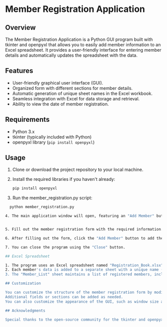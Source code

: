 # Member Registration Application

## Overview

The Member Registration Application is a Python GUI program built with tkinter and openpyxl that allows you to easily add member information to an Excel spreadsheet. It provides a user-friendly interface for entering member details and automatically updates the spreadsheet with the data.

## Features

- User-friendly graphical user interface (GUI).
- Organized form with different sections for member details.
- Automatic generation of unique sheet names in the Excel workbook.
- Seamless integration with Excel for data storage and retrieval.
- Ability to view the date of member registration.

## Requirements

- Python 3.x
- tkinter (typically included with Python)
- openpyxl library (`pip install openpyxl`)

## Usage

1. Clone or download the project repository to your local machine.

2. Install the required libraries if you haven't already:

   ```bash
   pip install openpyxl

3. Run the member_registration.py script:
 ```bash
   python member_registration.py

4. The main application window will open, featuring an "Add Member" button. Click this button to open the member registration form.


5. Fill out the member registration form with the required information. The form is organized into sections for general, contact, residential, employment, and nominee information.

6. After filling out the form, click the "Add Member" button to add the member to the Excel spreadsheet. A confirmation message will be displayed.

7. You can close the program using the "Close" button.

## Excel Spreadsheet

1. The program uses an Excel spreadsheet named "Registration_Book.xlsx" to store member data.
2. Each member's data is added to a separate sheet with a unique name (e.g., MG001, MG002, etc.).
3. The "Member_List" sheet maintains a list of registered members, including their names, ID/passport numbers, and registration dates.

## Customization

You can customize the structure of the member registration form by modifying the fields list in the AddMemberForm class.
Additional fields or sections can be added as needed.
You can also customize the appearance of the GUI, such as window size and button text.

## Acknowledgments

Special thanks to the open-source community for the tkinter and openpyxl libraries.
